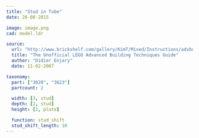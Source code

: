 ```yaml
---
title: "Stud in Tube"
date: 26-08-2015

image: image.png
cad: model.ldr

source:
  url: "http://www.brickshelf.com/gallery/KimT/Mixed/Instructions/advbuilding.pdf"
  title: "The Unofficial LEGO Advanced Building Techniques Guide"
  author: "Didier Enjary"
  date: 11-02-2007

taxonomy:
  part: ["3020", "3623"]
  partcount: 2

  width: [3, stud]
  depth: [2, stud]
  height: [2, plate]

  function: stud_shift
  stud_shift_length: 10
---
```

